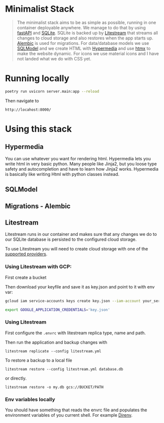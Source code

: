 # Minimalist Stack

> The minimalist stack aims to be as simple as possible, running in one container deployable anywhere. We manage to do that by using [fastAPI](https://fastapi.tiangolo.com/) and [SQLite](https://www.sqlite.org/). SQLite is backed up by [Litestream](https://litestream.io/) that streams all changes to cloud storage and also restores when the app starts up. [Alembic](https://alembic.sqlalchemy.org/en/latest/) is used for migrations. For data/database models we use [SQLModel](https://sqlmodel.tiangolo.com/) and we create HTML with [Hypermedia](https://github.com/thomasborgen/hypermedia) and use [htmx](https://htmx.org/) to make the website dynamic. For icons we use material icons and I have not landed what we do with CSS yet.


# Running locally

```sh
poetry run uvicorn server.main:app --reload
```

Then navigate to

`http://locahost:8000/`


# Using this stack

## Hypermedia

You can use whatever you want for rendering html. Hypermedia lets you write html in very basic python. Many people like Jinja2, but you loose type safety and autocompletion and have to learn how Jinja2 works. Hypermedia is basically like writing Html with python classes instead.

## SQLModel

## Migrations - Alembic

## Litestream

Litestream runs in our container and makes sure that any changes we do to our SQLite database is persisted to the configured cloud storage.

To use Litestream you will need to create cloud storage with one of the [supported providers](https://litestream.io/guides/#replica-guides).


### Using Litestream with GCP:

First create a bucket

Then download your keyfile and save it as key.json and point to it with env var:

```sh
gcloud iam service-accounts keys create key.json --iam-account your_service_account@your_project.iam.gserviceaccount.com
```

```sh
export GOOGLE_APPLICATION_CREDENTIALS='key.json'
```

### Using Litestream

First configure the `.envrc` with litestream replica type, name and path.

Then run the application and backup changes with

`litestream replicate --config litestream.yml`

To restore a backup to a local file

`litestream restore --config litestream.yml database.db`

or directly.

`litestream restore -o my.db gcs://BUCKET/PATH`


### Env variables locally

You should have something that reads the envrc file and populates the environment variables of you current shell. For example [Direnv](https://direnv.net/).

